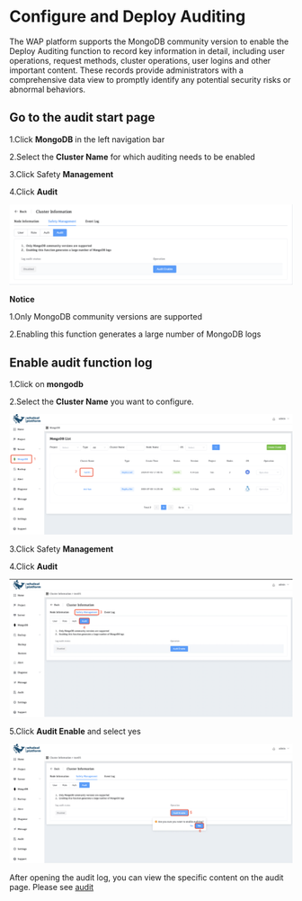 # Configure and Deploy Auditing

The WAP platform supports the MongoDB community version to enable the Deploy Auditing function to record key information in detail, including user operations, request methods, cluster operations, user logins and other important content. These records provide administrators with a comprehensive data view to promptly identify any potential security risks or abnormal behaviors.

## Go to the audit start page

1.Click **MongoDB** in the left navigation bar

2.Select the **Cluster Name** for which auditing needs to be enabled

3.Click Safety **Management**

4.Click **Audit**

![ConfigureandDeployAuditing](../../../images/whaleal-platform/08-security/configureand-deploy-auditing.png)

**Notice**

1.Only MongoDB community versions are supported

2.Enabling this function generates a large number of MongoDB logs



## Enable audit function log

1.Click on **mongodb**

2.Select the **Cluster Name** you want to configure.

![05-ConfigureandDeployAuditing](../../../images/whaleal-platform/08-security/05-configureand-deploy-auditing.png)

3.Click Safety **Management**

4.Click **Audit**

![05-ConfigureandDeployAuditing1](../../../images/whaleal-platform/08-security/05-configureand-deploy-auditing1.png)

5.Click **Audit Enable** and select yes

![05-ConfigureandDeployAuditing2](../../../images/whaleal-platform/08-security/05-configureand-deploy-auditing2.png)



After opening the audit log, you can view the specific content on the audit page. Please see [audit](../../11-audit/01-audit.md)
